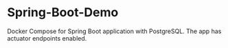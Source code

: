 # Spring-Boot-Demo
Docker Compose for Spring Boot application with PostgreSQL. 
The app has actuator endpoints enabled.
